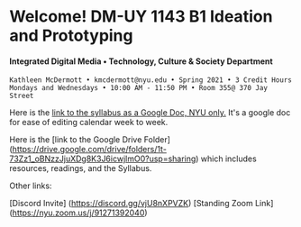 # Welcome! DM-UY 1143 B1 Ideation and Prototyping

#### Integrated Digital Media • Technology, Culture & Society Department 

    Kathleen McDermott • kmcdermott@nyu.edu • Spring 2021 • 3 Credit Hours
    Mondays and Wednesdays • 10:00 AM - 11:50 PM • Room 355@ 370 Jay Street
    

Here is the [link to the syllabus as a Google Doc, NYU only.](https://docs.google.com/document/d/1e9etQr1FHkihbyQEtmV3A2gUDPoVVIYOFJB15F7g_qg/edit?usp=sharing) It's a google doc for ease of editing calendar week to week. 

Here is the [link to the Google Drive Folder] (https://drive.google.com/drive/folders/1t-73Zz1_oBNzzJjuXDg8K3J6icwjlmO0?usp=sharing) which includes resources, readings, and the Syllabus. 

Other links:

[Discord Invite] (https://discord.gg/vjU8nXPVZK) 
[Standing Zoom Link] (https://nyu.zoom.us/j/91271392040) 


